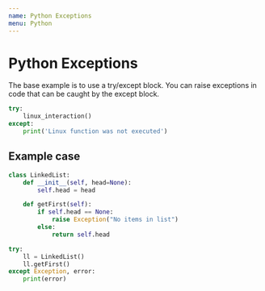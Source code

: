 ```yaml
---
name: Python Exceptions
menu: Python
---
```


# Python Exceptions

The base example is to use a try/except block. You can raise exceptions in code that can be caught by the except block.

```python
try:
    linux_interaction()
except:
    print('Linux function was not executed')
```

## Example case

```python
class LinkedList:
    def __init__(self, head=None):
        self.head = head

    def getFirst(self):
        if self.head == None:
            raise Exception("No items in list")
        else:
            return self.head

try:
    ll = LinkedList()
    ll.getFirst()
except Exception, error:
    print(error)
```
